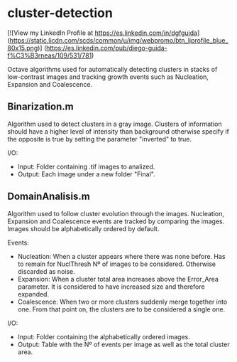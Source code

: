 # cluster-detection
[![View my LinkedIn Profile at https://es.linkedin.com/in/dgfguida] (https://static.licdn.com/scds/common/u/img/webpromo/btn_liprofile_blue_80x15.png)] (https://es.linkedin.com/pub/diego-guida-f%C3%B3rneas/109/531/781)

Octave algorithms used for automatically detecting clusters in stacks of low-contrast images and tracking growth events such as Nucleation, Expansion and Coalescence.

## Binarization.m
Algorithm used to detect clusters in a gray image. Clusters of information should have a higher level of intensity than background otherwise specify if the opposite is true by setting the parameter "inverted" to true.

 I/O:
 
* Input: Folder containing .tif images to analized.
* Output: Each image under a new folder "Final".
  
## DomainAnalisis.m
Algorithm used to follow cluster evolution through the images. Nucleation, Expansion and Coalescence events are tracked by comparing the images. Images should be alphabetically ordered by default.

Events:

* Nucleation: When a cluster appears where there was none before. Has to remain for NuclThresh Nº of images to be considered. Otherwise discarded as noise.
* Expansion: When a cluster total area increases above the Error_Area parameter. It is considered to have increased size and therefore expanded.
* Coalescence: When two or more clusters suddenly merge together into one. From that point on, the clusters are to be considered a single one.

I/O:

* Input: Folder containing the alphabetically ordered images.
* Output: Table with the Nº of events per image as well as the total cluster area.
